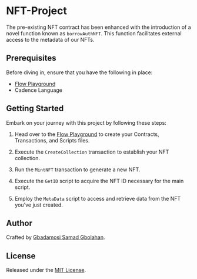 # NFT-Project

The pre-existing NFT contract has been enhanced with the introduction of a novel function known as `borrowAuthNFT`. This function facilitates external access to the metadata of our NFTs.

## Prerequisites

Before diving in, ensure that you have the following in place:

- [Flow Playground](https://play.flow.com/)
- Cadence Language

## Getting Started

Embark on your journey with this project by following these steps:

1. Head over to the [Flow Playground](https://play.flow.com/) to create your Contracts, Transactions, and Scripts files.

2. Execute the `CreateCollection` transaction to establish your NFT collection.

3. Run the `MintNFT` transaction to generate a new NFT.

4. Execute the `GetID` script to acquire the NFT ID necessary for the main script.

5. Employ the `MetaData` script to access and retrieve data from the NFT you've just created.

## Author

Crafted by [Gbadamosi Samad Gbolahan](https://github.com/Samadg0).

## License

Released under the [MIT License](LICENSE).